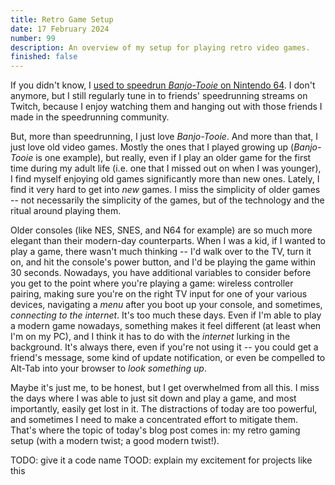 ```yaml
---
title: Retro Game Setup
date: 17 February 2024
number: 99
description: An overview of my setup for playing retro video games.
finished: false
---
```


If you didn't know, I [used to speedrun *Banjo-Tooie* on Nintendo 64](https://www.youtube.com/playlist?list=PLlL2rIIeW_RXCcrdz-y8bmKXfvGPO9iU9). I don't anymore, but I still regularly tune in to friends' speedrunning streams on Twitch, because I enjoy watching them and hanging out with those friends I made in the speedrunning community.

But, more than speedrunning, I just love *Banjo-Tooie*. And more than that, I just love old video games. Mostly the ones that I played growing up (*Banjo-Tooie* is one example), but really, even if I play an older game for the first time during my adult life (i.e. one that I missed out on when I was younger), I find myself enjoying old games significantly more than new ones. Lately, I find it very hard to get into *new* games. I miss the simplicity of older games -- not necessarily the simplicity of the games, but of the technology and the ritual around playing them.

Older consoles (like NES, SNES, and N64 for example) are so much more elegant than their modern-day counterparts. When I was a kid, if I wanted to play a game, there wasn't much thinking -- I'd walk over to the TV, turn it on, and hit the console's power button, and I'd be playing the game within 30 seconds. Nowadays, you have additional variables to consider before you get to the point where you're playing a game: wireless controller pairing, making sure you're on the right TV input for one of your various devices, navigating a *menu* after you boot up your console, and sometimes, *connecting to the internet*. It's too much these days. Even if I'm able to play a modern game nowadays, something makes it feel different (at least when I'm on my PC), and I think it has to do with the *internet* lurking in the background. It's always there, even if you're not using it -- you could get a friend's message, some kind of update notification, or even be compelled to Alt-Tab into your browser to *look something up*.

Maybe it's just me, to be honest, but I get overwhelmed from all this. I miss the days where I was able to just sit down and play a game, and most importantly, easily get lost in it. The distractions of today are too powerful, and sometimes I need to make a concentrated effort to mitigate them. That's where the topic of today's blog post comes in: my retro gaming setup (with a modern twist; a good modern twist!).


TODO: give it a code name
TOOD: explain my excitement for projects like this
